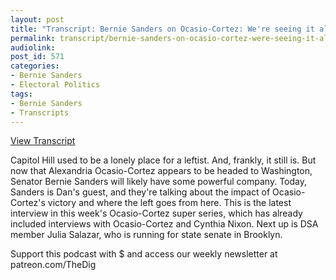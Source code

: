 ```yaml
---
layout: post
title: "Transcript: Bernie Sanders on Ocasio-Cortez: We're seeing it all over this country"
permalink: transcript/bernie-sanders-on-ocasio-cortez-were-seeing-it-all-over-this-country
audiolink:
post_id: 571
categories: 
- Bernie Sanders
- Electoral Politics
tags: 
- Bernie Sanders
- Transcripts
---
```


[View Transcript](https://www.jacobinmag.com/2018/07/bernie-sanders-interview-alexandria-ocasio-cortez)


Capitol Hill used to be a lonely place for a leftist. And, frankly, it still is. But now that Alexandria Ocasio-Cortez appears to be headed to Washington, Senator Bernie Sanders will likely have some powerful company. Today, Sanders is Dan's guest, and they're talking about the impact of Ocasio-Cortez's victory and where the left goes from here. This is the latest interview in this week's Ocasio-Cortez super series, which has already included interviews with Ocasio-Cortez and Cynthia Nixon. Next up is DSA member Julia Salazar, who is running for state senate in Brooklyn.

Support this podcast with $ and access our weekly newsletter at patreon.com/TheDig